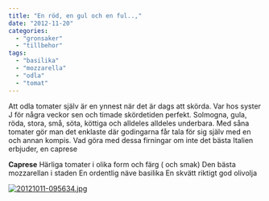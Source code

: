 ```yaml
---
title: "En röd, en gul och en ful..,"
date: "2012-11-20"
categories: 
  - "gronsaker"
  - "tillbehor"
tags: 
  - "basilika"
  - "mozzarella"
  - "odla"
  - "tomat"
---
```


Att odla tomater själv är en ynnest när det är dags att skörda. Var hos syster J för några veckor sen och timade skördetiden perfekt. Solmogna, gula, röda, stora, små, söta, köttiga och alldeles alldeles underbara. Med såna tomater gör man det enklaste där godingarna får tala för sig själv med en och annan kompis. Vad göra med dessa firningar om inte det bästa Italien erbjuder, en caprese

**Caprese** Härliga tomater i olika form och färg ( och smak) Den bästa mozzarellan i staden En ordentlig näve basilika En skvätt riktigt god olivolja  
  
[![20121011-095634.jpg](images/20121011-095634.jpg)](http://import.local/wp-content/uploads/2012/10/20121011-095634.jpg)
